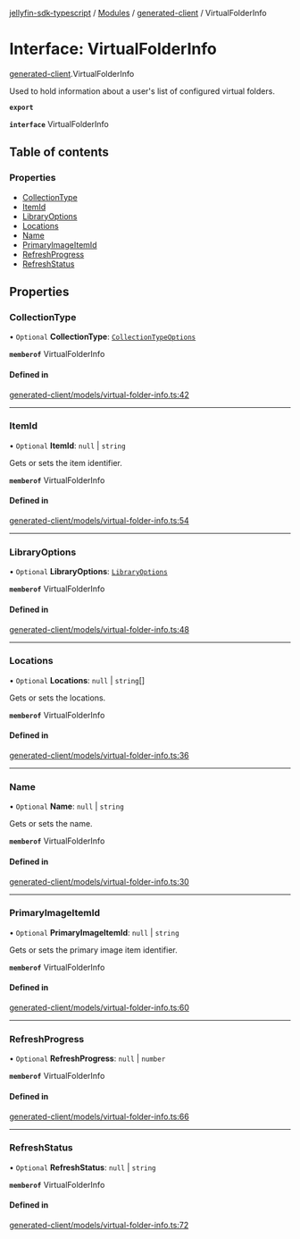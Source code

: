 [jellyfin-sdk-typescript](../README.md) / [Modules](../modules.md) / [generated-client](../modules/generated_client.md) / VirtualFolderInfo

# Interface: VirtualFolderInfo

[generated-client](../modules/generated_client.md).VirtualFolderInfo

Used to hold information about a user\'s list of configured virtual folders.

**`export`**

**`interface`** VirtualFolderInfo

## Table of contents

### Properties

- [CollectionType](generated_client.VirtualFolderInfo.md#collectiontype)
- [ItemId](generated_client.VirtualFolderInfo.md#itemid)
- [LibraryOptions](generated_client.VirtualFolderInfo.md#libraryoptions)
- [Locations](generated_client.VirtualFolderInfo.md#locations)
- [Name](generated_client.VirtualFolderInfo.md#name)
- [PrimaryImageItemId](generated_client.VirtualFolderInfo.md#primaryimageitemid)
- [RefreshProgress](generated_client.VirtualFolderInfo.md#refreshprogress)
- [RefreshStatus](generated_client.VirtualFolderInfo.md#refreshstatus)

## Properties

### CollectionType

• `Optional` **CollectionType**: [`CollectionTypeOptions`](../enums/generated_client.CollectionTypeOptions.md)

**`memberof`** VirtualFolderInfo

#### Defined in

[generated-client/models/virtual-folder-info.ts:42](https://github.com/thornbill/jellyfin-sdk-typescript/blob/350a9a5/src/generated-client/models/virtual-folder-info.ts#L42)

___

### ItemId

• `Optional` **ItemId**: ``null`` \| `string`

Gets or sets the item identifier.

**`memberof`** VirtualFolderInfo

#### Defined in

[generated-client/models/virtual-folder-info.ts:54](https://github.com/thornbill/jellyfin-sdk-typescript/blob/350a9a5/src/generated-client/models/virtual-folder-info.ts#L54)

___

### LibraryOptions

• `Optional` **LibraryOptions**: [`LibraryOptions`](generated_client.LibraryOptions.md)

**`memberof`** VirtualFolderInfo

#### Defined in

[generated-client/models/virtual-folder-info.ts:48](https://github.com/thornbill/jellyfin-sdk-typescript/blob/350a9a5/src/generated-client/models/virtual-folder-info.ts#L48)

___

### Locations

• `Optional` **Locations**: ``null`` \| `string`[]

Gets or sets the locations.

**`memberof`** VirtualFolderInfo

#### Defined in

[generated-client/models/virtual-folder-info.ts:36](https://github.com/thornbill/jellyfin-sdk-typescript/blob/350a9a5/src/generated-client/models/virtual-folder-info.ts#L36)

___

### Name

• `Optional` **Name**: ``null`` \| `string`

Gets or sets the name.

**`memberof`** VirtualFolderInfo

#### Defined in

[generated-client/models/virtual-folder-info.ts:30](https://github.com/thornbill/jellyfin-sdk-typescript/blob/350a9a5/src/generated-client/models/virtual-folder-info.ts#L30)

___

### PrimaryImageItemId

• `Optional` **PrimaryImageItemId**: ``null`` \| `string`

Gets or sets the primary image item identifier.

**`memberof`** VirtualFolderInfo

#### Defined in

[generated-client/models/virtual-folder-info.ts:60](https://github.com/thornbill/jellyfin-sdk-typescript/blob/350a9a5/src/generated-client/models/virtual-folder-info.ts#L60)

___

### RefreshProgress

• `Optional` **RefreshProgress**: ``null`` \| `number`

**`memberof`** VirtualFolderInfo

#### Defined in

[generated-client/models/virtual-folder-info.ts:66](https://github.com/thornbill/jellyfin-sdk-typescript/blob/350a9a5/src/generated-client/models/virtual-folder-info.ts#L66)

___

### RefreshStatus

• `Optional` **RefreshStatus**: ``null`` \| `string`

**`memberof`** VirtualFolderInfo

#### Defined in

[generated-client/models/virtual-folder-info.ts:72](https://github.com/thornbill/jellyfin-sdk-typescript/blob/350a9a5/src/generated-client/models/virtual-folder-info.ts#L72)
